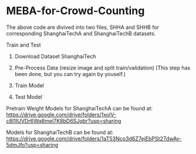 # MEBA-for-Crowd-Counting

The above code are divived into two files, SHHA and SHHB for corresponding ShanghaiTechA and ShanghaiTechB datasets.


Train and Test
1. Download Dataset ShanghaiTech 
2. Pre-Process Data (resize image and split train/validation) (This step has been done, but you can try again by youself.)

3. Train Model

4. Test Model


Pretrain Weight
Models for ShanghaiTechA can be found at:
https://drive.google.com/drive/folders/1xolV-c8l1IUVDr6Wq8mel7K8bD6SJqbr?usp=sharing

Models for ShanghaiTechB can be found at:
https://drive.google.com/drive/folders/1aT53Nco3d6Z7ejEbPSt2TdwAv-5dmJfo?usp=sharing
